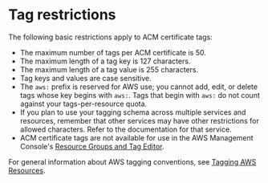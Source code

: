 # Tag restrictions<a name="tags-restrictions"></a>

The following basic restrictions apply to ACM certificate tags:
+ The maximum number of tags per ACM certificate is 50\.
+ The maximum length of a tag key is 127 characters\.
+ The maximum length of a tag value is 255 characters\.
+ Tag keys and values are case sensitive\.
+ The `aws:` prefix is reserved for AWS use; you cannot add, edit, or delete tags whose key begins with `aws:`\. Tags that begin with `aws:` do not count against your tags\-per\-resource quota\.
+ If you plan to use your tagging schema across multiple services and resources, remember that other services may have other restrictions for allowed characters\. Refer to the documentation for that service\.
+ ACM certificate tags are not available for use in the AWS Management Console's [Resource Groups and Tag Editor](https://aws.amazon.com/blogs/aws/resource-groups-and-tagging/)\.

For general information about AWS tagging conventions, see [Tagging AWS Resources](https://docs.aws.amazon.com/general/latest/gr/aws_tagging.html)\.